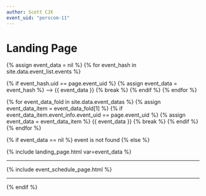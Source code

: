 ```yaml
---
author: Scott CJX
event_uid: "perscom-11"
---
```


# Landing Page

{% assign event_data = nil %}
{% for event_hash in site.data.event_list.events %}

  {% if event_hash.uid == page.event_uid %}
    {% assign event_data = event_hash %}
    --> {{ event_data }}
    {% break %}
  {% endif %}
{% endfor %}

{% for event_data_fold in site.data.event_datas %}
  {% assign event_data_item = event_data_fold[1] %}
  {% if event_data_item.event_info.event_uid == page.event_uid %}
    {% assign event_data = event_data_item %}
    {{ event_data }}
    {% break %}
  {% endif %}
{% endfor %}  

{% if event_data == nil %}
  event is not found
{% else %}

{% include landing_page.html var=event_data %}

<hr>

{% include event_schedule_page.html %}

<hr>

{% endif %}
